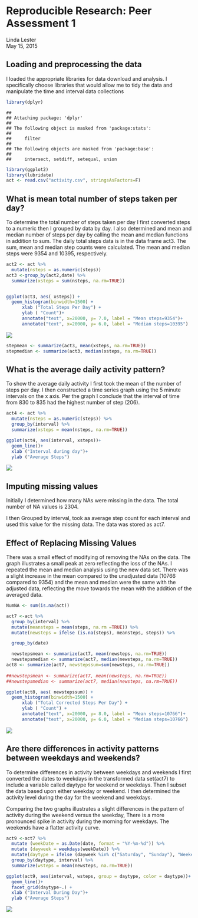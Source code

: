# Reproducible Research: Peer Assessment 1
Linda Lester  
May 15, 2015  

## Loading and preprocessing the data


I loaded the appropriate libraries for data download and analysis.  I specifically choose libraries that would allow me to tidy the data and manipulate the time and interval data collections



```r
library(dplyr)
```

```
## 
## Attaching package: 'dplyr'
## 
## The following object is masked from 'package:stats':
## 
##     filter
## 
## The following objects are masked from 'package:base':
## 
##     intersect, setdiff, setequal, union
```

```r
library(ggplot2)
library(lubridate)
act <- read.csv("activity.csv", stringsAsFactors=F)
```
## What is mean total number of steps taken per day?

To determine the total number of steps taken per day I first converted steps to a numeric then I grouped by data by day. I also determined and mean and median number of steps per day by calling the mean and median functions in addition to sum. The daily total steps data is in the data frame act3.  The sum, mean and median step counts were calculated.  The mean and median steps were 9354 and 10395, respectively.

```r
act2 <- act %>%
  mutate(nsteps = as.numeric(steps)) 
act3 <-group_by(act2,date) %>%
  summarize(xsteps = sum(nsteps, na.rm=TRUE))


ggplot(act3, aes( xsteps)) +
  geom_histogram(binwidth=1500) +
      xlab ("Total Steps Per Day") +
      ylab ( "Count")+
      annotate("text", x=20000, y= 7.0, label = "Mean steps=9354")+
      annotate("text", x=20000, y= 6.0, label = "Median steps=10395")
```

![](PA1_template_files/figure-html/unnamed-chunk-2-1.png) 

```r
stepmean <- summarize(act3, mean(xsteps, na.rm=TRUE))
stepmedian <- summarize(act3, median(xsteps, na.rm=TRUE))
```

## What is the average daily activity pattern?

To show the average daily activity I first took the mean of the number of steps per day. I then constructed a time series graph using the 5 minute intervals on the x axis. Per the graph I conclude that the interval of time from 830 to 835 had the highest number of step (206).

```r
act4 <- act %>%
  mutate(nsteps = as.numeric(steps)) %>%
  group_by(interval) %>%
  summarize(xsteps = mean(nsteps, na.rm=TRUE)) 

ggplot(act4, aes(interval, xsteps))+
  geom_line()+
  xlab ("Interval during day")+
  ylab ("Average Steps")
```

![](PA1_template_files/figure-html/unnamed-chunk-3-1.png) 

## Imputing missing values

Initially I determined how many NAs were missing in the data.  The total number of NA values is 2304.

I then Grouped by interval, took aa average step count for each interval and used this value for the missing data. The data was stored as act7.

## Effect of Replacing Missing Values
There was a small effect of modifying of removing the NAs on the data.  The graph illustrates a small peak at zero reflecting the loss of the NAs.  I repeated the mean and median analysis using the new data set. There was a slight increase in the mean compared to the unadjusted data (10766 compared to 9354) and the mean and median were the same with the adjusted data, reflecting the move towards the mean with the addition of the averaged data.


```r
NumNA <- sum(is.na(act))

act7 <-act %>%
  group_by(interval) %>%
  mutate(meansteps = mean(steps, na.rm =TRUE)) %>%
  mutate(newsteps = ifelse (is.na(steps), meansteps, steps)) %>%

  group_by(date)

  newstepsmean <- summarize(act7, mean(newsteps, na.rm=TRUE)) 
  newstepsmedian <- summarize(act7, median(newsteps, na.rm=TRUE)) 
act8 <- summarize(act7, newstepssum=sum(newsteps, na.rm=TRUE))
                          
##newstepsmean <- summarize(act7, mean(newsteps, na.rm=TRUE))
##newstepsmedian <- summarize(act7, median(newsteps, na.rm=TRUE))

ggplot(act8, aes( newstepssum)) +
  geom_histogram(binwidth=1500) +
      xlab ("Total Corrected Steps Per Day") +
      ylab ( "Count") +
      annotate("text", x=20000, y= 8.0, label = "Mean steps=10766")+
      annotate("text", x=20000, y= 6.0, label = "Median steps=10766")
```

![](PA1_template_files/figure-html/unnamed-chunk-4-1.png) 
## Are there differences in activity patterns between weekdays and weekends?

To determine differences in activity between weekdays and weekends I first converted the dates to weekdays in the transformed data set(act7) to include a variable called daytype for weekend or weekdays. Then I subset the data based upon either weekday or weekend. I then determined the activity level during the day for the weekend and weekdays.

Comparing the two graphs illustrates a slight differences in the pattern of activity during the weekend versus the weekday,  There is a more pronounced spike in activity during the morning for weekdays.  The weekends have a flatter activity curve.

```r
act9 <-act7 %>%
  mutate (weekDate = as.Date(date, format = "%Y-%m-%d")) %>%
  mutate (dayweek = weekdays(weekDate)) %>%
  mutate(daytype = ifelse (dayweek %in% c("Saturday", "Sunday"), "Weekend", "Weekday")) %>%
  group_by(daytype, interval) %>%
  summarize(wsteps = mean(newsteps, na.rm=TRUE))

ggplot(act9, aes(interval, wsteps, group = daytype, color = daytype))+
  geom_line()+
  facet_grid(daytype~.) +
  xlab ("Interval During Day")+
  ylab ("Average Steps")
```

![](PA1_template_files/figure-html/unnamed-chunk-5-1.png) 

